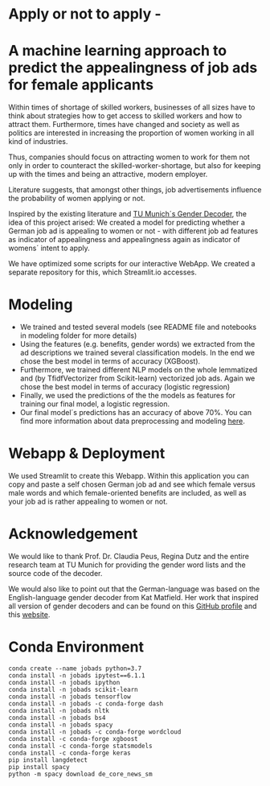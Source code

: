 # Apply or not to apply -  
# A machine learning approach to predict the appealingness of job ads for female applicants  

Within times of shortage of skilled workers, businesses of all sizes have to think about strategies how to get access to skilled workers and how to attract them.
Furthermore, times have changed and society as well as politics are interested in increasing the proportion of women working in all kind of industries.

Thus, companies should focus on attracting women to work for them not only in order to counteract the skilled-worker-shortage, but also for keeping up with the times and being an attractive, modern employer.
    
Literature suggests, that amongst other things, job advertisements influence the probability of women applying or not. 
    
Inspired by the existing literature and [TU Munich´s Gender Decoder](https://genderdecoder.wi.tum.de), the idea of this project arised:
We created a model for predicting whether a German job ad is appealing to women or not - with different job ad features as indicator of appealingness and 
appealingness again as indicator of womens´ intent to apply.

We have optimized some scripts for our interactive WebApp. We created a separate repository for this, which Streamlit.io accesses. 

# Modeling
- We trained and tested several models (see README file and notebooks in modeling folder for more details)
- Using the features (e.g. benefits, gender words) we extracted from the ad descriptions we trained several classification models. In the end we chose the best model in terms of accuracy (XGBoost).
- Furthermore, we trained different NLP models on the whole lemmatized and (by TfidfVectorizer from Scikit-learn) vectorized job ads. Again we chose the best model in terms of accuracy (logistic regression)
- Finally, we used the predictions of the the models as features for training our final model, a logistic regression.
- Our final model´s predictions has an accuracy of above 70%.
You can find more information about data preprocessing and modeling [here](https://github.com/PetraPi/datascience-Capstone_Job_Ads).

# Webapp & Deployment
We used Streamlit to create this Webapp. Within this application you can copy and paste a self chosen German job ad and see which female versus male words and which female-oriented benefits are included, as well as your job ad is rather appealing to women or not.  


# Acknowledgement
We would like to thank Prof. Dr. Claudia Peus, Regina Dutz and the entire research team at TU Munich for providing the gender word lists and the source code of the decoder.     
      
We would also like to point out that the German-language was based on the English-language gender decoder from Kat Matfield. Her work that inspired all version of gender decoders and can be found on this [GitHub profile](https://github.com/lovedaybrooke/gender-decoder) and this [website](http://gender-decoder.katmatfield.com).


# Conda Environment
```
conda create --name jobads python=3.7
conda install -n jobads ipytest==6.1.1
conda install -n jobads ipython
conda install -n jobads scikit-learn
conda install -n jobads tensorflow
conda install -n jobads -c conda-forge dash
conda install -n jobads nltk
conda install -n jobads bs4
conda install -n jobads spacy
conda install -n jobads -c conda-forge wordcloud
conda install -c conda-forge xgboost 
conda install -c conda-forge statsmodels
conda install -c conda-forge keras
pip install langdetect
pip install spacy
python -m spacy download de_core_news_sm
```

